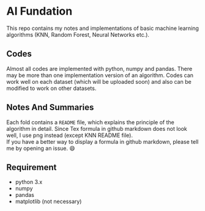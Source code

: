 # AI Fundation
This repo contains my notes and implementations of basic machine learning algorithms (KNN, Random Forest, Neural Networks etc.).  
## Codes
Almost all codes are implemented with python, numpy and pandas. There may be more than one implementation version of an algorithm. Codes can work well on each dataset (which will be uploaded soon) and also can be modified to work on other datasets.
## Notes And Summaries
Each fold contains a `README` file, which explains the principle of the algorithm in detail. Since Tex formula in github markdown does not look well, I use png instead (except KNN README file).  
If you have a better way to display a formula in github markdown, please tell me by opening an issue. :smile: 
## Requirement
- python 3.x
- numpy
- pandas
- matplotlib (not necessary)
